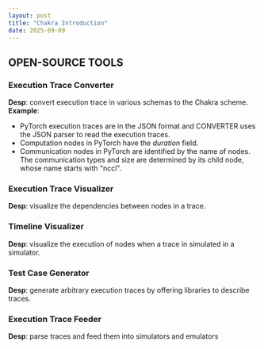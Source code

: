```yaml
---
layout: post
title: "Chakra Introduction"
date: 2025-09-09
---
```

<!-- # Chakra Introduction -->

## OPEN-SOURCE TOOLS
### Execution Trace Converter
**Desp**: convert execution trace in various schemas to the Chakra scheme.
**Example**: 
- PyTorch execution traces are in the JSON format and CONVERTER uses the JSON parser to read the execution traces.
- Computation nodes in PyTorch have the *duration* field.
- Communication nodes in PyTorch are identified by the name of nodes. The communication types and size are determined by its child node, whose name starts with "nccl".
### Execution Trace Visualizer
**Desp**: visualize the dependencies between nodes in a trace.

### Timeline Visualizer
**Desp**: visualize the execution of nodes when a trace in simulated in a simulator.

### Test Case Generator
**Desp**: generate arbitrary execution traces by offering libraries to describe traces.

### Execution Trace Feeder
**Desp**: parse traces and feed them into simulators and emulators